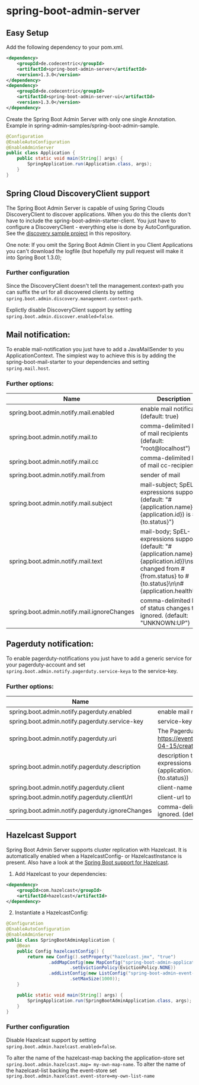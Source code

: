 spring-boot-admin-server
========================

## Easy Setup
Add the following dependency to your pom.xml.

```xml
<dependency>
	<groupId>de.codecentric</groupId>
	<artifactId>spring-boot-admin-server</artifactId>
	<version>1.3.0</version>
</dependency>
<dependency>
	<groupId>de.codecentric</groupId>
	<artifactId>spring-boot-admin-server-ui</artifactId>
	<version>1.3.0</version>
</dependency>
```

Create the Spring Boot Admin Server with only one single Annotation.
Example in spring-admin-samples/spring-boot-admin-sample.
```java
@Configuration
@EnableAutoConfiguration
@EnableAdminServer
public class Application {
	public static void main(String[] args) {
		SpringApplication.run(Application.class, args);
	}
}
```

## Spring Cloud DiscoveryClient support
The Spring Boot Admin Server is capable of using  Spring Clouds DiscoveryClient to discover applications. When you do this the clients don't have to include the spring-boot-admin-starter-client. You just have to configure a DiscoveryClient - everything else is done by AutoConfiguration.
See the [discovery sample project](https://github.com/codecentric/spring-boot-admin/tree/master/spring-boot-admin-samples/spring-boot-admin-sample-discovery) in this repository.

One note: If you omit the Spring Boot Admin Client in you Client Applications you can't download the logfile (but hopefully my pull request will make it into Spring Boot 1.3.0);

### Further configuration
Since the DiscoveryClient doesn't tell the management.context-path you can suffix the url for all discovered clients by setting ``spring.boot.admin.discovery.management.context-path``.

Explictly disable DiscoveryClient support by setting ``spring.boot.admin.discover.enabled=false``.

## Mail notification:
To enable mail-notification you just have to add a JavaMailSender to you ApplicationContext. The simplest way to achieve this is by adding the spring-boot-mail-starter to your dependencies and setting `spring.mail.host`.

### Further options:
| Name                  | Description |
| --------------------- | ----------- |
|spring.boot.admin.notify.mail.enabled|enable mail notification (default: true)|
|spring.boot.admin.notify.mail.to|comma-delimited list of mail recipients (default: "root@localhost")|
|spring.boot.admin.notify.mail.cc|comma-delimited list of mail cc-recipients|
|spring.boot.admin.notify.mail.from|sender of mail|
|spring.boot.admin.notify.mail.subject|mail-subject; SpEL-expressions supported (default: "#{application.name} (#{application.id}) is #{to.status}") |
|spring.boot.admin.notify.mail.text|mail-body; SpEL-expressions supported (default: "#{application.name} (#{application.id})\nstatus changed from #{from.status} to #{to.status}\n\n#{application.healthUrl}"|
|spring.boot.admin.notify.mail.ignoreChanges|comma-delimited list of status changes to be ignored. (default: "UNKNOWN:UP")|

## Pagerduty notification:
To enable pagerduty-notifications you just have to add a generic service for your pagerduty-account and set ``spring.boot.admin.notify.pagerduty.service-keya`` to the service-key.

### Further options:
| Name                   | Description |
| ---------------------- | ----------- |
|spring.boot.admin.notify.pagerduty.enabled|enable mail notification (default: true)|
|spring.boot.admin.notify.pagerduty.service-key | service-key for Pagerduty |
|spring.boot.admin.notify.pagerduty.uri | The Pagerduty-rest-api url (default: https://events.pagerduty.com/generic/2010-04-15/create_event.json) |
|spring.boot.admin.notify.pagerduty.description | description to use in the event. SpEL-expressions supported (default: #{application.name}/#{application.id} is #{to.status}) |
|spring.boot.admin.notify.pagerduty.client | client-name to use in the event |
|spring.boot.admin.notify.pagerduty.clientUrl | client-url to use in the event |
|spring.boot.admin.notify.pagerduty.ignoreChanges|comma-delimited list of status changes to be ignored. (default: "UNKNOWN:UP")|

## Hazelcast Support
Spring Boot Admin Server supports cluster replication with Hazelcast. It is automatically enabled when a HazelcastConfig- or HazelcastInstance is present.
Also have a look at the [Spring Boot support for Hazelcast](http://docs.spring.io/spring-boot/docs/current-SNAPSHOT/reference/htmlsingle/#boot-features-hazelcast).

1. Add Hazelcast to your dependencies:
```xml
<dependency>
	<groupId>com.hazelcast</groupId>
	<artifactId>hazelcast</artifactId>
</dependency>
```
2. Instantiate a HazelcastConfig:
```java
@Configuration
@EnableAutoConfiguration
@EnableAdminServer
public class SpringBootAdminApplication {
	@Bean
	public Config hazelcastConfig() {
		return new Config().setProperty("hazelcast.jmx", "true")
				.addMapConfig(new MapConfig("spring-boot-admin-application-store").setBackupCount(1)
						.setEvictionPolicy(EvictionPolicy.NONE))
				.addListConfig(new ListConfig("spring-boot-admin-event-store").setBackupCount(1)
						.setMaxSize(1000));
	}

	public static void main(String[] args) {
		SpringApplication.run(SpringBootAdminApplication.class, args);
	}
}
```


### Further configuration
Disable Hazelcast support by setting ``spring.boot.admin.hazelcast.enabled=false``.

To alter the name of the hazelcast-map backing the application-store set ``spring.boot.admin.hazelcast.map= my-own-map-name``.
To alter the name of the hazelcast-list backing the event-store set ``spring.boot.admin.hazelcast.event-store=my-own-list-name``
